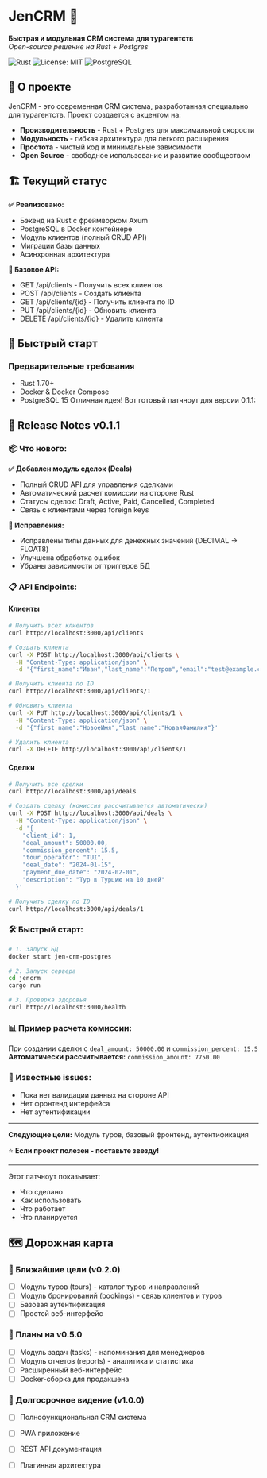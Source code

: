 # JenCRM 🚀

**Быстрая и модульная CRM система для турагентств**  
*Open-source решение на Rust + Postgres*

![Rust](https://img.shields.io/badge/Rust-1.70+-orange.svg)
![License: MIT](https://img.shields.io/badge/License-MIT-yellow.svg)
![PostgreSQL](https://img.shields.io/badge/PostgreSQL-15-blue.svg)

## 📖 О проекте

JenCRM - это современная CRM система, разработанная специально для турагентств. Проект создается с акцентом на:
- **Производительность** - Rust + Postgres для максимальной скорости
- **Модульность** - гибкая архитектура для легкого расширения
- **Простота** - чистый код и минимальные зависимости
- **Open Source** - свободное использование и развитие сообществом

## 🏗️ Текущий статус

**✅ Реализовано:**
- Бэкенд на Rust с фреймворком Axum
- PostgreSQL в Docker контейнере
- Модуль клиентов (полный CRUD API)
- Миграции базы данных
- Асинхронная архитектура

**🔧 Базовое API:**
- GET    /api/clients       - Получить всех клиентов
- POST   /api/clients       - Создать клиента
- GET    /api/clients/{id}  - Получить клиента по ID  
- PUT    /api/clients/{id}  - Обновить клиента
- DELETE /api/clients/{id}  - Удалить клиента

## 🚀 Быстрый старт

### Предварительные требования
- Rust 1.70+
- Docker & Docker Compose
- PostgreSQL 15
Отличная идея! Вот готовый патчноут для версии 0.1.1:

## 🚀 Release Notes v0.1.1

### 📦 Что нового:

**✅ Добавлен модуль сделок (Deals)**
- Полный CRUD API для управления сделками
- Автоматический расчет комиссии на стороне Rust
- Статусы сделок: Draft, Active, Paid, Cancelled, Completed  
- Связь с клиентами через foreign keys

**🔧 Исправления:**
- Исправлены типы данных для денежных значений (DECIMAL → FLOAT8)
- Улучшена обработка ошибок
- Убраны зависимости от триггеров БД

### 📋 API Endpoints:

#### Клиенты
```bash
# Получить всех клиентов
curl http://localhost:3000/api/clients

# Создать клиента
curl -X POST http://localhost:3000/api/clients \
  -H "Content-Type: application/json" \
  -d '{"first_name":"Иван","last_name":"Петров","email":"test@example.com"}'

# Получить клиента по ID
curl http://localhost:3000/api/clients/1

# Обновить клиента
curl -X PUT http://localhost:3000/api/clients/1 \
  -H "Content-Type: application/json" \
  -d '{"first_name":"НовоеИмя","last_name":"НоваяФамилия"}'

# Удалить клиента  
curl -X DELETE http://localhost:3000/api/clients/1
```

#### Сделки
```bash
# Получить все сделки
curl http://localhost:3000/api/deals

# Создать сделку (комиссия рассчитывается автоматически)
curl -X POST http://localhost:3000/api/deals \
  -H "Content-Type: application/json" \
  -d '{
    "client_id": 1,
    "deal_amount": 50000.00,
    "commission_percent": 15.5,
    "tour_operator": "TUI", 
    "deal_date": "2024-01-15",
    "payment_due_date": "2024-02-01",
    "description": "Тур в Турцию на 10 дней"
  }'

# Получить сделку по ID
curl http://localhost:3000/api/deals/1
```

### 🛠️ Быстрый старт:

```bash
# 1. Запуск БД
docker start jen-crm-postgres

# 2. Запуск сервера  
cd jencrm
cargo run

# 3. Проверка здоровья
curl http://localhost:3000/health
```

### 📊 Пример расчета комиссии:
При создании сделки с `deal_amount: 50000.00` и `commission_percent: 15.5`  
**Автоматически рассчитывается:** `commission_amount: 7750.00`

### 🐛 Известные issues:
- Пока нет валидации данных на стороне API
- Нет фронтенд интерфейса
- Нет аутентификации

---

**Следующие цели:** Модуль туров, базовый фронтенд, аутентификация

⭐ **Если проект полезен - поставьте звезду!**

---

Этот патчноут показывает:
- Что сделано
- Как использовать  
- Что работает
- Что планируется

## 🗺️ Дорожная карта

### 🎯 Ближайшие цели (v0.2.0)
- [ ] Модуль туров (tours) - каталог туров и направлений
- [ ] Модуль бронирований (bookings) - связь клиентов и туров
- [ ] Базовая аутентификация
- [ ] Простой веб-интерфейс

### 🚀 Планы на v0.5.0  
- [ ] Модуль задач (tasks) - напоминания для менеджеров
- [ ] Модуль отчетов (reports) - аналитика и статистика
- [ ] Расширенный веб-интерфейс
- [ ] Docker-сборка для продакшена

### 🌟 Долгосрочное видение (v1.0.0)
- [ ] Полнофункциональная CRM система
- [ ] PWA приложение
- [ ] REST API документация
- [ ] Плагинная архитектура

